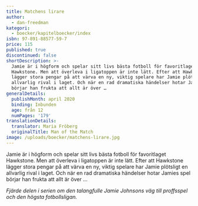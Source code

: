 ```yaml
---
title: Matchens lirare
author:
  - dan-freedman
kategori:
  - boecker/kapitelboecker/index
isbn: 97-891-88577-59-7
price: 115
published: true
discontinued: false
shortDescription: >-
  Jamie är i högform och spelar sitt livs bästa fotboll för favoritlaget
  Hawkstone. Men att överleva i ligatoppen är inte lätt. Efter att Hawkstone
  lägger stora pengar på att värva en ny, viktig spelare har Jamie plötsligt en
  allvarlig rival i laget. Och när en rad dramatiska händelser hotar Jamies spel
  börjar han frukta att allt är över …
generalDetails:
  publishMonth: april 2020
  binding: Inbunden
  age: från 12
  numPages: '179'
translationDetails:
  translator: Maria Fröberg
  originalTitle: Man of the Match
image: /uploads/boecker/matchens-lirare.jpg
---
```

Jamie är i högform och spelar sitt livs bästa fotboll för favoritlaget Hawkstone. Men att överleva i ligatoppen är inte lätt. Efter att Hawkstone lägger stora pengar på att värva en ny, viktig spelare har Jamie plötsligt en allvarlig rival i laget. Och när en rad dramatiska händelser hotar Jamies spel börjar han frukta att allt är över …

_Fjärde delen i serien om den talangfulle Jamie Johnsons väg till proffsspel och den högsta fotbollsligan._
